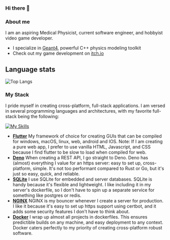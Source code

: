 ### Hi there 👋

### About me

I am an aspiring Medical Physicist, current software engineer, and hobbyist video game developer. 
- I specialize in [Geant4](https://geant4.web.cern.ch/), powerful C++ physics modeling toolkit
- Check out my game development on [itch.io](https://john9francis.itch.io/)

## Language stats
![Top Langs](https://github-readme-stats.vercel.app/api/top-langs/?username=john9francis&exclude_repo=cse210_hw&layout=compact&theme=dark)

### My Stack
I pride myself in creating cross-platform, full-stack applications. I am versed in several programming languages and architectures, with my favorite full-stack being the following:

[![My Skills](https://skillicons.dev/icons?i=flutter,deno,sqlite,nginx,docker)](https://skillicons.dev)

- **[Flutter](https://flutter.dev)** My framework of choice for creating GUIs that can be compiled for windows, macOS, linux, web, android and IOS. Note: If I am creating a pure web app, I prefer to use vanilla HTML, Javascript, and CSS because I find flutter to be slow to load when compiled for web.
- **[Deno](https://deno.com/)** When creating a REST API, I go straight to Deno. Deno has (almost) everything I value for an https server: easy to set up, cross-platform, simple. It's not too performant compared to Rust or Go, but it's just so easy, quick, and reliable.
- **[SQLite](https://www.sqlite.org/)** I use SQLite for embedded and server databases. SQLite is handy because it's flexible and lightweight. I like including it in my server's dockerfile, so I don't have to spin up a separate service for something like postgres or redis.
- **[NGINX](https://nginx.org/)** NGINX is my bouncer whenever I create a server for production. I like it because it's easy to set up https support using certbot, and it adds some security features I don't have to think about.
- **[Docker](https://www.docker.com/)** I wrap up almost all projects in dockerfiles. This ensures predictible builds on any machine, and easy deployment to any context. Docker caters perfectly to my priority of creating cross-platform robust software.


<!--
**john9francis/john9francis** is a ✨ _special_ ✨ repository because its `README.md` (this file) appears on your GitHub profile.

Here are some ideas to get you started:

- 🔭 I’m currently working on ...
- 🌱 I’m currently learning ...
- 👯 I’m looking to collaborate on ...
- 🤔 I’m looking for help with ...
- 💬 Ask me about ...
- 📫 How to reach me: ...
- 😄 Pronouns: ...
- ⚡ Fun fact: ...
-->
